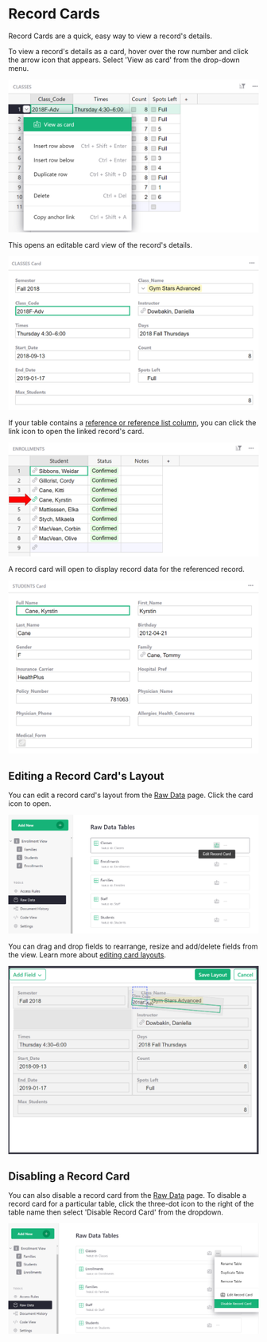 # Record Cards

Record Cards are a quick, easy way to view a record's details. 

To view a record's details as a card, hover over the row number and click the arrow icon that appears. Select 'View as card' from the drop-down menu.

![view-as-card](images/record-cards/record-cards-view-as-card.png)

This opens an editable card view of the record's details.

![record-cards-example](images/record-cards/record-cards-example.png)

If your table contains a [reference or reference list column](col-refs.md), you can click the link icon to open the linked record's card.

![record-cards-reference-col](images/record-cards/record-cards-reference-col.png)

A record card will open to display record data for the referenced record.

![record-cards-referenced-record](images/record-cards/record-cards-referenced-record.png)

## Editing a Record Card's Layout

You can edit a record card's layout from the [Raw Data](raw-data.md) page. Click the card icon to open.

![record-cards-edit-layout](images/record-cards/record-cards-edit-layout.png)

You can drag and drop fields to rearrange, resize and add/delete fields from the view. Learn more about [editing card layouts](widget-card.md#editing-card-layout).

![record-cards-edit-layout-2](images/record-cards/record-cards-edit-layout-2.png)

## Disabling a Record Card

You can also disable a record card from the [Raw Data](raw-data.md) page. To disable a record card for a particular table, click the three-dot icon to the right of the table name then select 'Disable Record Card' from the dropdown. 

![record-cards-disable](images/record-cards/record-cards-disable.png)

